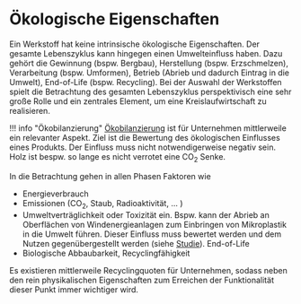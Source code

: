 # Ökologische Eigenschaften

Ein Werkstoff hat keine intrinsische ökologische Eigenschaften. Der gesamte Lebenszyklus kann hingegen einen Umwelteinfluss haben. Dazu gehört die Gewinnung (bspw. Bergbau), Herstellung (bspw. Erzschmelzen), Verarbeitung (bspw. Umformen), Betrieb (Abrieb und dadurch Eintrag in die Umwelt), End-of-Life (bspw. Recycling). Bei der Auswahl der Werkstoffen spielt die Betrachtung des gesamten Lebenszyklus perspektivisch eine sehr große Rolle und ein zentrales Element, um eine Kreislaufwirtschaft zu realisieren. 

!!! info "Ökobilanzierung"
    [Ökobilanzierung](https://www.umweltbundesamt.de/themen/wirtschaft-konsum/produkte/oekobilanz) ist für Unternehmen mittlerweile ein relevanter Aspekt. Ziel ist die Bewertung des ökologischen Einflusses eines Produkts. Der Einfluss muss nicht notwendigerweise negativ sein. Holz ist bespw. so lange es nicht verrotet eine $\text{CO}_2$ Senke.

In die Betrachtung gehen in allen Phasen Faktoren wie
- Energieverbrauch
- Emissionen ($\text{CO}_2$, Staub, Radioaktivität, ... )
- Umweltverträglichkeit oder Toxizität
ein. Bspw. kann der Abrieb an Oberflächen von Windenergieanlagen zum Einbringen von Mikroplastik in die Umwelt führen. Dieser Einfluss muss bewertet werden und dem Nutzen gegenübergestellt werden (siehe [Studie](https://www.bundestag.de/resource/blob/817020/27cf214cfbeaac330d3b731cbbd8610b/WD-8-077-20-pdf-data.pdf)). 
End-of-Life
- Biologische Abbaubarkeit, Recyclingfähigkeit

Es existieren mittlerweile Recyclingquoten für Unternehmen, sodass neben den rein physikalischen Eigenschaften zum Erreichen der Funktionalität dieser Punkt immer wichtiger wird.



